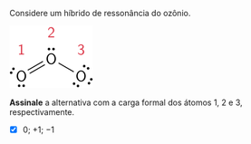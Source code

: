 Considere um híbrido de ressonância do ozônio.

![Molécula 1D23-1](1D23-1M.svg)

**Assinale** a alternativa com a carga formal dos átomos 1, 2 e 3, respectivamente.

- [x] $0$; $+1$; $-1$
